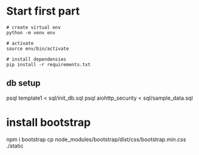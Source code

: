 # Start first part
``` 
# create virtual env
python -m venv env

# activate
source env/bin/activate

# install dependensies
pip install -r requirements.txt 

```

## db setup

psql template1 < sql/init_db.sql
psql aiohttp_security < sql/sample_data.sql

# install bootstrap
npm i bootstrap
cp node_modules/bootstrap/dist/css/bootstrap.min.css ./static
